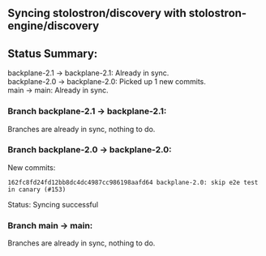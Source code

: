 ## Syncing stolostron/discovery with stolostron-engine/discovery

## Status Summary:

backplane-2.1 -> backplane-2.1: Already in sync.  
backplane-2.0 -> backplane-2.0: Picked up 1 new commits.  
main -> main: Already in sync.  

### Branch backplane-2.1 -> backplane-2.1:

Branches are already in sync, nothing to do.

### Branch backplane-2.0 -> backplane-2.0:

New commits:

```
162fc8fd24fd12bb8dc4dc4987cc986198aafd64 backplane-2.0: skip e2e test in canary (#153)
```

Status: Syncing successful

### Branch main -> main:

Branches are already in sync, nothing to do.
